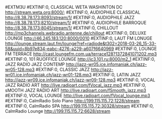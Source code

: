 #EXTM3U
#EXTINF:0, CLASSICAL WETA WASHINTON DC
http://stream.weta.org:8000/;
#EXTINF:0, AUDIOPHILE CLASSICAL
http://8.38.78.173:8093/stream/1/
#EXTINF:0, AUDIOPHILE JAZZ
http://8.38.78.173:8210/stream/1/
#EXTINF:0, AUDIOPHILE BARROQUE
http://8.38.78.173:8045/stream/1/
#EXTINF:0, CHILLOUT
http://mp3channels.webradio.antenne.de/chillout
#EXTINF:0, DELUXE LOUNGE
http://46.245.183.120:8000/0010
#EXTINF:0, LAUT FM LONUGE
http://lounge.stream.laut.fm/lounge?ref=radiode&t302=2018-03-26_15-33-58&uuid=8b97e834-eabc-4276-a229-a607f6640969
#EXTINF:0, LOUNGE FM TERRACE
http://cast.loungefm.com.ua/terrace128?1372841071202.mp3
#EXTINF:0, 101 RUOFFICE LOUNGE
http://ic3.101.ru:8000/m2_1
#EXTINF:0, JAZZ RADIO JAZZ CONTEMP
http://jazz-wr05.ice.infomaniak.ch/jazz-wr05-128.mp3
#EXTINF:0, CLASSIC JAZZ
http://jazz-wr01.ice.infomaniak.ch/jazz-wr01-128.mp3
#EXTINF:0, LATIN JAZZ
http://jazz-wr09.ice.infomaniak.ch/jazz-wr09-128.mp3
#EXTINF:0, VOCAL JAZZ RADIO ART
http://live.radioart.com/fVocal_jazz.mp3
#EXTINF:0, sMOOTH JAZZ RADIO ART
http://live.radioart.com/fSmooth_jazz.mp3
#EXTINF:0, VOCAL LOUNGE
http://live.radioart.com/fVocal_lounge.mp3
#EXTINF:0, CalmRadio Solo Piano
http://199.115.115.72:1228/stream
#EXTINF:0, CalmRadio SPA
http://199.115.115.72:30328/stream
#EXTINF:0, CalmRadio Lounge
http://199.115.115.72:6628/stream
